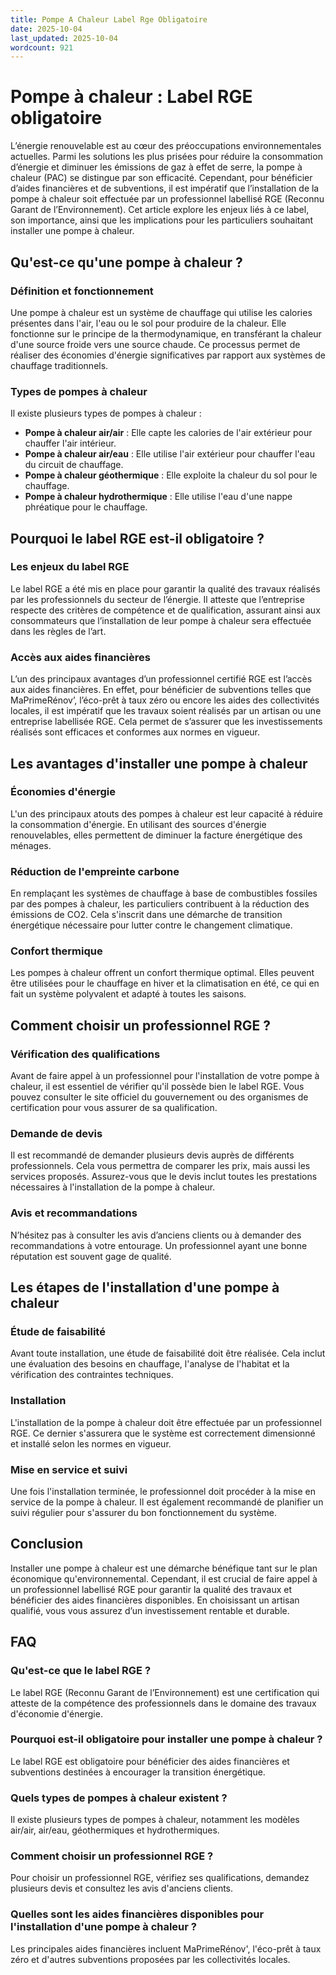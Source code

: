 ```yaml
---
title: Pompe A Chaleur Label Rge Obligatoire
date: 2025-10-04
last_updated: 2025-10-04
wordcount: 921
---
```


# Pompe à chaleur : Label RGE obligatoire

L’énergie renouvelable est au cœur des préoccupations environnementales actuelles. Parmi les solutions les plus prisées pour réduire la consommation d’énergie et diminuer les émissions de gaz à effet de serre, la pompe à chaleur (PAC) se distingue par son efficacité. Cependant, pour bénéficier d’aides financières et de subventions, il est impératif que l’installation de la pompe à chaleur soit effectuée par un professionnel labellisé RGE (Reconnu Garant de l’Environnement). Cet article explore les enjeux liés à ce label, son importance, ainsi que les implications pour les particuliers souhaitant installer une pompe à chaleur.

## Qu'est-ce qu'une pompe à chaleur ?

### Définition et fonctionnement

Une pompe à chaleur est un système de chauffage qui utilise les calories présentes dans l'air, l'eau ou le sol pour produire de la chaleur. Elle fonctionne sur le principe de la thermodynamique, en transférant la chaleur d'une source froide vers une source chaude. Ce processus permet de réaliser des économies d'énergie significatives par rapport aux systèmes de chauffage traditionnels.

### Types de pompes à chaleur

Il existe plusieurs types de pompes à chaleur :

- **Pompe à chaleur air/air** : Elle capte les calories de l'air extérieur pour chauffer l'air intérieur.
- **Pompe à chaleur air/eau** : Elle utilise l'air extérieur pour chauffer l'eau du circuit de chauffage.
- **Pompe à chaleur géothermique** : Elle exploite la chaleur du sol pour le chauffage.
- **Pompe à chaleur hydrothermique** : Elle utilise l'eau d'une nappe phréatique pour le chauffage.

## Pourquoi le label RGE est-il obligatoire ?

### Les enjeux du label RGE

Le label RGE a été mis en place pour garantir la qualité des travaux réalisés par les professionnels du secteur de l’énergie. Il atteste que l’entreprise respecte des critères de compétence et de qualification, assurant ainsi aux consommateurs que l’installation de leur pompe à chaleur sera effectuée dans les règles de l’art.

### Accès aux aides financières

L’un des principaux avantages d’un professionnel certifié RGE est l’accès aux aides financières. En effet, pour bénéficier de subventions telles que MaPrimeRénov’, l’éco-prêt à taux zéro ou encore les aides des collectivités locales, il est impératif que les travaux soient réalisés par un artisan ou une entreprise labellisée RGE. Cela permet de s’assurer que les investissements réalisés sont efficaces et conformes aux normes en vigueur.

## Les avantages d'installer une pompe à chaleur

### Économies d'énergie

L'un des principaux atouts des pompes à chaleur est leur capacité à réduire la consommation d'énergie. En utilisant des sources d'énergie renouvelables, elles permettent de diminuer la facture énergétique des ménages.

### Réduction de l'empreinte carbone

En remplaçant les systèmes de chauffage à base de combustibles fossiles par des pompes à chaleur, les particuliers contribuent à la réduction des émissions de CO2. Cela s'inscrit dans une démarche de transition énergétique nécessaire pour lutter contre le changement climatique.

### Confort thermique

Les pompes à chaleur offrent un confort thermique optimal. Elles peuvent être utilisées pour le chauffage en hiver et la climatisation en été, ce qui en fait un système polyvalent et adapté à toutes les saisons.

## Comment choisir un professionnel RGE ?

### Vérification des qualifications

Avant de faire appel à un professionnel pour l'installation de votre pompe à chaleur, il est essentiel de vérifier qu'il possède bien le label RGE. Vous pouvez consulter le site officiel du gouvernement ou des organismes de certification pour vous assurer de sa qualification.

### Demande de devis

Il est recommandé de demander plusieurs devis auprès de différents professionnels. Cela vous permettra de comparer les prix, mais aussi les services proposés. Assurez-vous que le devis inclut toutes les prestations nécessaires à l'installation de la pompe à chaleur.

### Avis et recommandations

N’hésitez pas à consulter les avis d’anciens clients ou à demander des recommandations à votre entourage. Un professionnel ayant une bonne réputation est souvent gage de qualité.

## Les étapes de l'installation d'une pompe à chaleur

### Étude de faisabilité

Avant toute installation, une étude de faisabilité doit être réalisée. Cela inclut une évaluation des besoins en chauffage, l'analyse de l'habitat et la vérification des contraintes techniques.

### Installation

L'installation de la pompe à chaleur doit être effectuée par un professionnel RGE. Ce dernier s'assurera que le système est correctement dimensionné et installé selon les normes en vigueur.

### Mise en service et suivi

Une fois l'installation terminée, le professionnel doit procéder à la mise en service de la pompe à chaleur. Il est également recommandé de planifier un suivi régulier pour s'assurer du bon fonctionnement du système.

## Conclusion

Installer une pompe à chaleur est une démarche bénéfique tant sur le plan économique qu'environnemental. Cependant, il est crucial de faire appel à un professionnel labellisé RGE pour garantir la qualité des travaux et bénéficier des aides financières disponibles. En choisissant un artisan qualifié, vous vous assurez d’un investissement rentable et durable.

## FAQ

### Qu'est-ce que le label RGE ?

Le label RGE (Reconnu Garant de l’Environnement) est une certification qui atteste de la compétence des professionnels dans le domaine des travaux d'économie d'énergie.

### Pourquoi est-il obligatoire pour installer une pompe à chaleur ?

Le label RGE est obligatoire pour bénéficier des aides financières et subventions destinées à encourager la transition énergétique.

### Quels types de pompes à chaleur existent ?

Il existe plusieurs types de pompes à chaleur, notamment les modèles air/air, air/eau, géothermiques et hydrothermiques.

### Comment choisir un professionnel RGE ?

Pour choisir un professionnel RGE, vérifiez ses qualifications, demandez plusieurs devis et consultez les avis d'anciens clients.

### Quelles sont les aides financières disponibles pour l'installation d'une pompe à chaleur ?

Les principales aides financières incluent MaPrimeRénov', l'éco-prêt à taux zéro et d'autres subventions proposées par les collectivités locales.